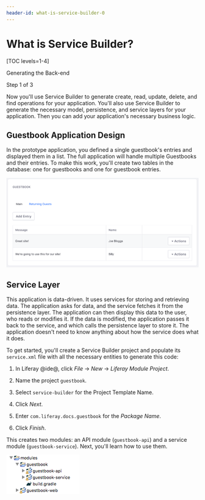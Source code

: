 ```yaml
---
header-id: what-is-service-builder-0
---
```


# What is Service Builder?

[TOC levels=1-4]

<div class="learn-path-step row">
    <p id="stepTitle">Generating the Back-end</p><p>Step 1 of 3</p>
</div>

Now you'll use Service Builder to generate create, read, update, delete, and
find operations for your application. You'll also use Service Builder to 
generate the necessary model, persistence, and service layers for your 
application. Then you can add your application's necessary business logic. 

## Guestbook Application Design

In the prototype application, you defined a single guestbook's entries and 
displayed them in a list. The full application will handle multiple Guestbooks 
and their entries. To make this work, you'll create two tables in the database: 
one for guestbooks and one for guestbook entries. 

![Figure 1: When you're done, the Guestbook supports multiple guestbooks and makes use of many Liferay features.](../../../images/guestbook-final.png)

## Service Layer

This application is data-driven. It uses services for storing and retrieving 
data. The application asks for data, and the service fetches it from the
persistence layer. The application can then display this data to the user, who
reads or modifies it. If the data is modified, the application passes it back
to the service, and which calls the persistence layer to store it. The
application doesn't need to know anything about how the service does what it
does. 

To get started, you'll create a Service Builder project and populate its 
`service.xml` file with all the necessary entities to generate this code: 

1.  In Liferay @ide@, click *File* &rarr; *New* &rarr; *Liferay Module Project*.

2.  Name the project `guestbook`.

3.  Select `service-builder` for the Project Template Name.
 
4.  Click *Next*.

5.  Enter `com.liferay.docs.guestbook` for the *Package Name*.

6.  Click *Finish*.

This creates two modules: an API module (`guestbook-api`) and a service module 
(`guestbook-service`). Next, you'll learn how to use them. 

![Figure 2: Your current project structure.](../../../images/guestbook-service-project.png)
